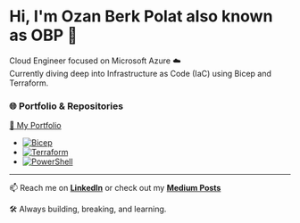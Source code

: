# Hi, I'm Ozan Berk Polat also known as OBP 👋

Cloud Engineer focused on Microsoft Azure ☁️  
Currently diving deep into Infrastructure as Code (IaC) using Bicep and Terraform.

### 🌐 Portfolio & Repositories
[🌟 My Portfolio](https://ozanberkpolat.github.io)  

- [![Bicep](https://img.shields.io/badge/Bicep-4D77FF?style=for-the-badge&logo=microsoft&logoColor=white)](https://github.com/ozanberkpolat/Bicep)  
- [![Terraform](https://img.shields.io/badge/Terraform-623CE4?style=for-the-badge&logo=terraform&logoColor=white)](https://github.com/ozanberkpolat/Terraform)  
- [![PowerShell](https://img.shields.io/badge/PowerShell-012456?style=for-the-badge&logo=powershell&logoColor=white)](https://github.com/ozanberkpolat/Powershell)

---

📫 Reach me on [**LinkedIn**](https://www.linkedin.com/in/ozan-berk-polat/) or check out my [**Medium Posts**](https://medium.com/@ozanberkpolat)  

🛠️ Always building, breaking, and learning.

